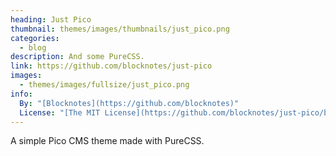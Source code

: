 ```yaml
---
heading: Just Pico
thumbnail: themes/images/thumbnails/just_pico.png
categories:
  - blog
description: And some PureCSS.
link: https://github.com/blocknotes/just-pico
images:
  - themes/images/fullsize/just_pico.png
info:
  By: "[Blocknotes](https://github.com/blocknotes)"
  License: "[The MIT License](https://github.com/blocknotes/just-pico/blob/master/LICENSE)"
---
```


A simple Pico CMS theme made with PureCSS.
